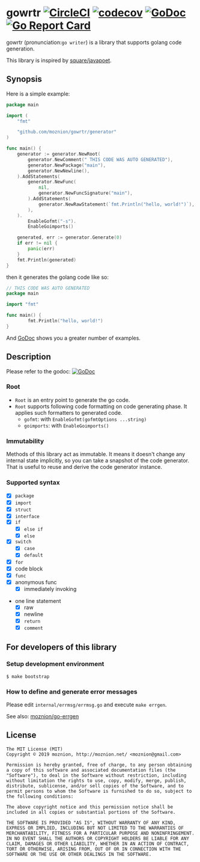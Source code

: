 gowrtr [![CircleCI](https://circleci.com/gh/moznion/gowrtr.svg?style=svg)](https://circleci.com/gh/moznion/gowrtr) [![codecov](https://codecov.io/gh/moznion/gowrtr/branch/master/graph/badge.svg)](https://codecov.io/gh/moznion/gowrtr) [![GoDoc](https://godoc.org/github.com/moznion/gowrtr/generator?status.svg)](https://godoc.org/github.com/moznion/gowrtr/generator) [![Go Report Card](https://goreportcard.com/badge/github.com/moznion/gowrtr)](https://goreportcard.com/report/github.com/moznion/gowrtr)
==

gowrtr (pronunciation:`go writer`) is a library that supports golang code generation.

This library is inspired by [square/javapoet](https://github.com/square/javapoet).

Synopsis
--

Here is a simple example:

```go
package main

import (
	"fmt"

	"github.com/moznion/gowrtr/generator"
)

func main() {
	generator := generator.NewRoot(
		generator.NewComment(" THIS CODE WAS AUTO GENERATED"),
		generator.NewPackage("main"),
		generator.NewNewline(),
	).AddStatements(
		generator.NewFunc(
			nil,
			generator.NewFuncSignature("main"),
		).AddStatements(
			generator.NewRawStatement(`fmt.Println("hello, world!")`),
		),
	).
		EnableGofmt("-s").
		EnableGoimports()

	generated, err := generator.Generate(0)
	if err != nil {
		panic(err)
	}
	fmt.Println(generated)
}
```

then it generates the golang code like so:

```go
// THIS CODE WAS AUTO GENERATED
package main

import "fmt"

func main() {
        fmt.Println("hello, world!")
}
```

And [GoDoc](https://godoc.org/github.com/moznion/gowrtr/generator) shows you a greater number of examples.

Description
--

Please refer to the godoc: [![GoDoc](https://godoc.org/github.com/moznion/gowrtr/generator?status.svg)](https://godoc.org/github.com/moznion/gowrtr/generator)

### Root

- `Root` is an entry point to generate the go code.
- `Root` supports following code formatting on code generating phase. It applies such formatters to generated code.
  - `gofmt`: with `EnableGofmt(gofmtOptions ...string)`
  - `goimports`: with `EnableGoimports()`

### Immutability

Methods of this library act as immutable. It means it doesn't change any internal state implicitly, so you can take a snapshot of the code generator. That is useful to reuse and derive the code generator instance.

### Supported syntax

- [x] `package`
- [x] `import`
- [x] `struct`
- [x] `interface`
- [x] `if`
  - [x] `else if`
  - [x] `else`
- [x] `switch`
  - [x] `case`
  - [x] `default`
- [x] `for`
- [x] code block
- [x] `func`
- [x] anonymous func
  - [x] immediately invoking
- one line statement
  - [x] raw
  - [x] newline
  - [x] `return`
  - [x] `comment`

For developers of this library
--

### Setup development environment

```
$ make bootstrap
```

### How to define and generate error messages

Please edit `internal/errmsg/errmsg.go` and execute `make errgen`.

See also: [moznion/go-errgen](https://github.com/moznion/go-errgen)

License
--

```
The MIT License (MIT)
Copyright © 2019 moznion, http://moznion.net/ <moznion@gmail.com>

Permission is hereby granted, free of charge, to any person obtaining a copy of this software and associated documentation files (the "Software"), to deal in the Software without restriction, including without limitation the rights to use, copy, modify, merge, publish, distribute, sublicense, and/or sell copies of the Software, and to permit persons to whom the Software is furnished to do so, subject to the following conditions:

The above copyright notice and this permission notice shall be included in all copies or substantial portions of the Software.

THE SOFTWARE IS PROVIDED "AS IS", WITHOUT WARRANTY OF ANY KIND, EXPRESS OR IMPLIED, INCLUDING BUT NOT LIMITED TO THE WARRANTIES OF MERCHANTABILITY, FITNESS FOR A PARTICULAR PURPOSE AND NONINFRINGEMENT. IN NO EVENT SHALL THE AUTHORS OR COPYRIGHT HOLDERS BE LIABLE FOR ANY CLAIM, DAMAGES OR OTHER LIABILITY, WHETHER IN AN ACTION OF CONTRACT, TORT OR OTHERWISE, ARISING FROM, OUT OF OR IN CONNECTION WITH THE SOFTWARE OR THE USE OR OTHER DEALINGS IN THE SOFTWARE.
```

